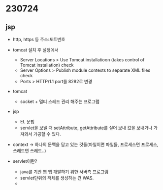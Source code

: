 ﻿# 230724

## jsp

- http, https 등 주소:포트번호

- tomcat 설치 후 설정에서
  - Server Locations > Use Tomcat installatioon (takes control of Tomcat installation) check
  - Server Options > Publish module contexts to separate XML files check
  - Ports > HTTP/1.1 port를 8282로 변경

- tomcat
  - socket + 멀티 스레드 관리 해주는 프로그램

- jsp
  - EL 문법
  - servlet을 보낼 때 setAttribute, getAttribute를 실어 보내 값을 보내거나 가져와서 가공할 수 있다.

- context -> 하나의 문맥을 담고 있는 것들(파일이면 파일들, 프로세스면 프로세스, 쓰레드면 쓰레드..)

- servlet이란?
  - java를 기반 웹 앱 개발하기 위한 서버측 프로그램
  - servlet단위의 객체를 생성하는 건 WAS.
  - 
